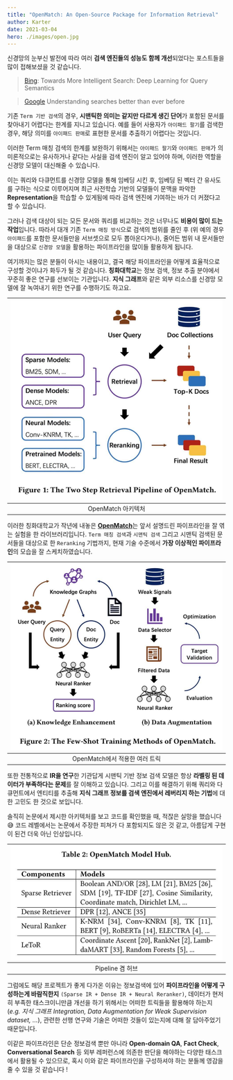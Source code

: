 ```yaml
---
title: "OpenMatch: An Open-Source Package for Information Retrieval"
author: Karter
date: 2021-03-04
hero: ./images/open.jpg
---
```


신경망의 눈부신 발전에 따라 여러 **검색 엔진들의 성능도 함께 개선**되었다는 포스트들을 많이 접해보셨을 것 같습니다.

> [Bing](https://blogs.bing.com/search-quality-insights/May-2018/Towards-More-Intelligent-Search-Deep-Learning-for-Query-Semantics): Towards More Intelligent Search: Deep Learning for Query Semantics

> [Google](https://blog.google/products/search/search-language-understanding-bert/) Understanding searches better than ever before

기존 `Term 기반 검색`의 경우, **시맨틱한 의미는 같지만 다르게 생긴 단어**가 포함된 문서를 찾아내기 어렵다는 한계를 지니고 있습니다. 예를 들어 사용자가 `아이패드 팔기`를 검색한 경우, 해당 의미를 `아이패드 판매`로 표현한 문서를 추출하기 어렵다는 것입니다.

이러한 Term 매칭 검색의 한계를 보완하기 위해서는 `아이패드 팔기`와 `아이패드 판매`가 의미론적으로는 유사하거나 같다는 사실을 검색 엔진이 알고 있어야 하며, 이러한 역할을 신경망 모델이 대신해줄 수 있습니다.

이는 쿼리와 다큐먼트를 신경망 모델을 통해 임베딩 시킨 후, 임베딩 된 벡터 간 유사도를 구하는 식으로 이루어지며 최근 사전학습 기반의 모델들이 문맥을 파악한 **Representation**을 학습할 수 있게됨에 따라 검색 엔진에 기여하는 바가 더 커졌다고 할 수 있습니다.

그러나 검색 대상이 되는 모든 문서와 쿼리를 비교하는 것은 너무나도 **비용이 많이 드는 작업**입니다. 따라서 대개 기존 `Term 매칭 방식`으로 검색의 범위를 줄인 후 (위 예의 경우 `아이패드`를 포함한 문서들만을 서브셋으로 모두 뽑아온다거나), 줄어든 범위 내 문서들만을 대상으로 `신경망 모델`을 활용하는 파이프라인을 많이들 활용하게 됩니다.

여기까지는 많은 분들이 아시는 내용이고, 결국 해당 파이프라인을 어떻게 효율적으로 구성할 것이냐가 화두가 될 것 같습니다. **칭화대학교**는 정보 검색, 정보 추출 분야에서 꾸준히 좋은 연구를 선보이는 기관입니다. **지식 그래프**와 같은 외부 리소스를 신경망 모델에 잘 녹여내기 위한 연구를 수행하기도 하고요.

| ![](./images/open.jpg) |
|:-----:|
| OpenMatch 아키텍처 |

이러한 칭화대학교가 작년에 내놓은 [**OpenMatch**](https://github.com/thunlp/OpenMatch)는 앞서 설명드린 파이프라인을 잘 엮는 실험을 한 라이브러리입니다. `Term 매칭 검색`과 `시맨틱 검색` 그리고 시맨틱 검색된 문서들을 대상으로 한 `Reranking` 기법까지, 현재 기술 수준에서 **가장 이상적인 파이프라인**의 모습을 잘 스케치하였습니다.

| ![](./images/trick.jpg) |
|:-----:|
| OpenMatch에서 적용한 여러 트릭 |

또한 전통적으로 **IR을 연구**한 기관답게 시맨틱 기반 정보 검색 모델은 항상 **라벨링 된 데이터가 부족하다는 문제**를 잘 이해하고 있습니다. 그리고 이를 해결하기 위해 쿼리와 다큐먼트에서 엔티티를 추출해 **지식 그래프 정보를 검색 엔진에서 레버리지 하는 기법**에 대한 고민도 한 것으로 보입니다.

솔직히 논문에서 제시한 아키텍처를 보고 코드를 확인했을 때, 적잖은 실망을 했습니다 😅 코드 레벨에서는 논문에서 주장한 피쳐가 다 포함되지도 않은 것 같고, 아름답게 구현이 된건 더욱 아닌 인상입니다.

| ![](./images/hub.jpg) |
|:-----:|
| Pipeline 겸 허브 |

그럼에도 해당 프로젝트가 좋게 다가온 이유는 정보검색에 있어 **파이프라인을 어떻게 구성하는게 바람직한지** `(Sparse IR + Dense IR + Neural Reranker)`, 데이터가 현저히 부족한 태스크이니만큼 개선을 하기 위해서는 어떠한 트릭들을 활용해야 하는지 (_e.g. 지식 그래프 Integration, Data Augmentation for Weak Supervision dataset, ..._), 관련한 선행 연구와 기술은 어떠한 것들이 있는지에 대해 잘 담아주었기 때문입니다.

이같은 파이프라인은 단순 정보검색 뿐만 아니라 **Open-domain QA**, **Fact Check**, **Conversational Search** 등 외부 레퍼런스에 의존한 판단을 해야하는 다양한 태스크에서 활용될 수 있으므로, 혹시 이와 같은 파이프라인을 구성하셔야 하는 분들께 영감을 줄 수 있을 것 같습니다 ! 